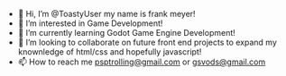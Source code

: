 - 👋 Hi, I’m @ToastyUser my name is frank meyer! 
- 👀 I’m interested in Game Development!
- 🌱 I’m currently learning Godot Game Engine Development!
- 💞️ I’m looking to collaborate on future front end projects to expand my knownledge of html/css and hopefully javascript!
- 📫 How to reach me psptrolling@gmail.com or gsvods@gmail.com

<!---
ToastyUser/ToastyUser is a ✨ special ✨ repository because its `README.md` (this file) appears on your GitHub profile.
You can click the Preview link to take a look at your changes.
--->
